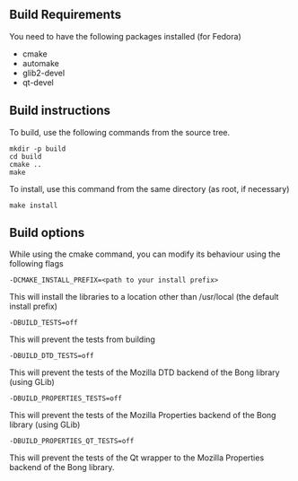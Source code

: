 Build Requirements
------------------

You need to have the following packages installed (for Fedora)

 * cmake
 * automake
 * glib2-devel
 * qt-devel

Build instructions
------------------

To build, use the following commands from the source tree.

    mkdir -p build
    cd build
    cmake ..
    make

To install, use this command from the same directory (as root, if necessary)

    make install

Build options
-------------

While using the cmake command, you can modify its behaviour using the following flags

    -DCMAKE_INSTALL_PREFIX=<path to your install prefix>

This will install the libraries to a location other than /usr/local (the default install prefix)

    -DBUILD_TESTS=off

This will prevent the tests from building

    -DBUILD_DTD_TESTS=off

This will prevent the tests of the Mozilla DTD backend of the Bong library (using GLib)

    -DBUILD_PROPERTIES_TESTS=off

This will prevent the tests of the Mozilla Properties backend of the Bong library (using GLib)

    -DBUILD_PROPERTIES_QT_TESTS=off

This will prevent the tests of the Qt wrapper to the Mozilla Properties backend of the Bong library.
